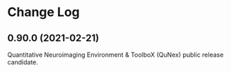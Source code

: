 # Change Log 

## 0.90.0 (2021-02-21)

Quantitative Neuroimaging Environment & ToolboX (QuNex) public release candidate.
